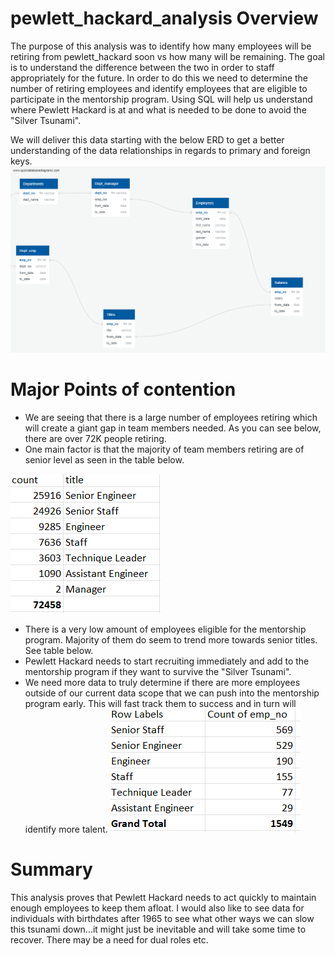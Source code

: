 # pewlett_hackard_analysis Overview

The purpose of this analysis was to identify how many employees will be retiring from pewlett_hackard soon vs how many will be remaining. The goal is to understand the difference between the two in order to staff appropriately for the future. In order to do this we need to determine the number of retiring employees and identify employees that are eligible to participate in the mentorship program. Using SQL will help us understand where Pewlett Hackard is at and what is needed to be done to avoid the "Silver Tsunami". 

We will deliver this data starting with the below ERD to get a better understanding of the data relationships in regards to primary and foreign keys.  
![EmployeeDB.png](https://github.com/Adam-Warrick/pewlett_hackard_analysis/blob/main/EmployeeDB.png.png)

# Major Points of contention
+ We are seeing that there is a large number of employees retiring which will create a giant gap in team members needed. As you can see below, there are over 72K people retiring. 
+ One main factor is that the majority of team members retiring are of senior level as seen in the table below.

![retiring_by_title.png](https://github.com/Adam-Warrick/pewlett_hackard_analysis/blob/main/retiring_by_title.png)

+ There is a very low amount of employees eligible for the mentorship program. Majority of them do seem to trend more towards senior titles. See table below. 
+ Pewlett Hackard needs to start recruiting immediately and add to the mentorship program if they want to survive the "Silver Tsunami". 
+ We need more data to truly determine if there are more employees outside of our current data scope that we can push into the mentorship program early. This will fast track them to success and in turn will identify more talent. 
![mentorship_eligibility2.png](https://github.com/Adam-Warrick/pewlett_hackard_analysis/blob/main/mentorship_eligibility2.png)

# Summary

This analysis proves that Pewlett Hackard needs to act quickly to maintain enough employees to keep them afloat. I would also like to see data for individuals with birthdates after 1965 to see what other ways we can slow this tsunami down...it might just be inevitable and will take some time to recover. There may be a need for dual roles etc. 
